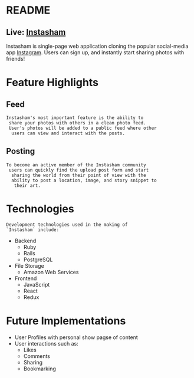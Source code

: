 # README

## Live: [Instasham](https://instagramsham.herokuapp.com/#/ "Instasham")

Instasham is single-page web application cloning the popular
 social-media app [Instagram](https://www.instagram.com/ "Instagram"). 
 Users can sign up, and instantly start sharing photos with friends!

# Feature Highlights

## Feed
    Instasham's most important feature is the ability to
     share your photos with others in a clean photo feed. 
     User's photos will be added to a public feed where other
      users can view and interact with the posts.

## Posting
    To become an active member of the Instasham community
     users can quickly find the upload post form and start
      sharing the world from their point of view with the 
      ability to post a location, image, and story snippet to
       their art.

# Technologies
    Development technologies used in the making of 
    `Instasham` include:
 * Backend
    * Ruby
    * Rails
    * PostgreSQL
* File Storage
    * Amazon Web Services
* Frontend
    * JavaScript
    * React
    * Redux

# Future Implementations
* User Profiles with personal show pagse of content
* User interactions such as:
    * Likes
    * Comments
    * Sharing
    * Bookmarking